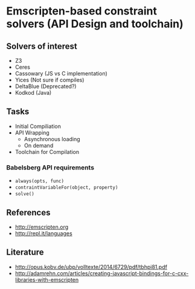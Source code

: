 # Emscripten-based constraint solvers (API Design and toolchain)

## Solvers of interest
* Z3
* Ceres
* Cassowary (JS vs C implementation)
* Yices (Not sure if compiles)
* DeltaBlue (Deprecated?)
* Kodkod (Java)

## Tasks
* Initial Compiliation
* API Wrapping
  * Asynchronous loading
  * On demand
* Toolchain for Compilation

### Babelsberg API requirements
* `always(opts, func)`
* `contraintVariableFor(object, property)`
* `solve()`

## References
* http://emscripten.org
* http://repl.it/languages

## Literature
* http://opus.kobv.de/ubp/volltexte/2014/6729/pdf/tbhpi81.pdf
* http://adamrehn.com/articles/creating-javascript-bindings-for-c-cxx-libraries-with-emscripten
